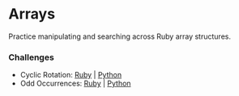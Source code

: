 # Arrays

Practice manipulating and searching across Ruby array structures.

### Challenges
* Cyclic Rotation: [Ruby](cyclic-rotation.rb) | [Python](cyclic_rotation.py)
* Odd Occurrences: [Ruby](odd-occurrences.rb) | [Python](odd_occurrences.py)